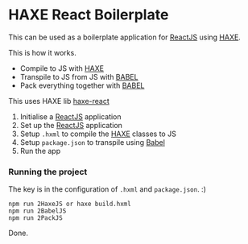 HAXE React Boilerplate
=======================
 This can be used as a boilerplate application for [ReactJS][1] using [HAXE][2].

This is how it works.

 - Compile to JS with [HAXE][2]
 - Transpile to JS from JS with [BABEL][4]
 - Pack everything together with [BABEL][4]

This uses HAXE lib [haxe-react][3]

 1. Initialise a [ReactJS][1] application
 2. Set up the [ReactJS][1] application
 3. Setup `.hxml` to compile the [HAXE][2] classes to JS
 4. Setup `package.json` to transpile using [Babel][4]
 5. Run the app

### Running the project
 
 The key is in the configuration of `.hxml` and `package.json`. :)
 
``` 
npm run 2HaxeJS or haxe build.hxml
npm run 2BabelJS
npm run 2PackJS
```

Done.





[1]: https://facebook.github.io/react/ 
[2]: http://haxe.org/
[3]: https://github.com/massiveinteractive/haxe-react
[4]: https://babeljs.io/
[5]: https://webpack.github.io/
